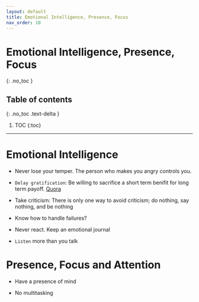 ```yaml
---
layout: default
title: Emotional Intelligence, Presence, Focus
nav_order: 10
---
```


# Emotional Intelligence, Presence, Focus
{: .no_toc }

## Table of contents
{: .no_toc .text-delta }

1. TOC
{:toc}

---

# Emotional Intelligence

* Never lose your temper. The person who makes you angry controls you.

* `Delay gratification`: Be willing to sacrifice a short term benifit for long term payoff. [Quora](https://www.quora.com/SuccessFactors-What-is-the-reason-behind-your-success/answer/Nicolas-Cole-1)

* Take criticism: There is only one way to avoid criticism; do nothing, say nothing, and be nothing

* Know how to handle failures?

* Never react. Keep an emotional journal

* `Listen` more than you talk     


# Presence, Focus and Attention

* Have a presence of mind

* No multitasking 
